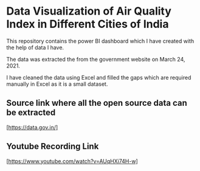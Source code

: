 # Data Visualization of Air Quality Index in Different Cities of India

  This repository contains the power BI dashboard which I have created with the help of data I have.
  
  The data was extracted the from the government website on  March 24, 2021.
  
  I have cleaned the data using Excel and filled the gaps which are required manually in Excel as it is a small dataset.
  
  ## Source link where all the open source data can be extracted
    
   [https://data.gov.in/]
   
 ## Youtube Recording Link
 
 [https://www.youtube.com/watch?v=AUqHXi74H-w]
